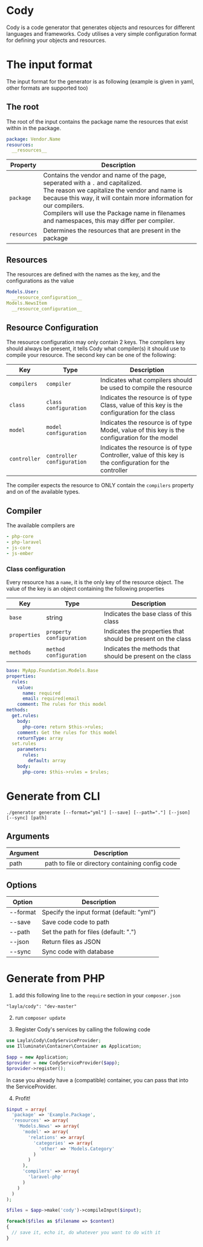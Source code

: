 # Cody

Cody is a code generator that generates objects and resources for different languages and frameworks.
Cody utilises a very simple configuration format for defining your objects and resources.

# The input format

The input format for the generator is as following (example is given in yaml, other formats are supported too)

## The root

The root of the input contains the package name the resources that exist within in the package.

```yaml
package: Vendor.Name
resources:
  __resources__
```

Property | Description
--- | ---
`package` | Contains the vendor and name of the page, seperated with a `.` and capitalized.<br>The reason we capitalize the vendor and name is because this way, it will contain more information for our compilers.<br>Compilers will use the Package name in filenames and namespaces, this may differ per compiler.
`resources` | Determines the resources that are present in the package

## Resources

The resources are defined with the names as the key, and the configurations as the value

```yaml
Models.User:
  __resource_configuration__
Models.NewsItem
  __resource_configuration__
```

## Resource Configuration

The resource configuration may only contain 2 keys.
The compilers key should always be present, it tells Cody what compiler(s) it should use to compile your resource.
The second key can be one of the following:

Key | Type | Description
--- | --- | ---
`compilers` | `compiler` | Indicates what compilers should be used to compile the resource
`class` | `class configuration` | Indicates the resource is of type Class, value of this key is the configuration for the class
`model` | `model configuration` | Indicates the resource is of type Model, value of this key is the configuration for the model
`controller` | `controller configuration` | Indicates the resource is of type Controller, value of this key is the configuration for the controller

The compiler expects the resource to ONLY contain the `compilers` property and on of the available types.

## Compiler

The available compilers are

```yaml
- php-core
- php-laravel
- js-core
- js-ember
```

### Class configuration

Every resource has a `name`, it is the only key of the resource object.
The value of the key is an object containing the following properties

Key | Type | Description
--- | --- | ---
`base` | string | Indicates the base class of this class
`properties` | `property configuration` | Indicates the properties that should be present on the class
`methods` | `method configuration` | Indicates the methods that should be present on the class

```yaml
base: MyApp.Foundation.Models.Base
properties:
  rules:
    value:
      name: required
      email: required|email
    comment: The rules for this model
methods:
  get.rules:
    body:
      php-core: return $this->rules;
    comment: Get the rules for this model
    returnType: array
  set.rules
    parameters:
      rules:
        default: array
    body:
      php-core: $this->rules = $rules;
```

# Generate from CLI

`./generator generate [--format="yml"] [--save] [--path="."] [--json] [--sync] [path]`

## Arguments

Argument | Description
--- | ---
path | path to file or directory containing config code

## Options

Option | Description
--- | ---
--format | Specify the input format (default: "yml")
--save | Save code code to path
--path | Set the path for files (default: ".")
--json | Return files as JSON
--sync | Sync code with database

# Generate from PHP

1) add this following line to the `require` section in your `composer.json`

`"layla/cody": "dev-master"`

2) run `composer update`

3) Register Cody's services by calling the following code
```php
use Layla\Cody\CodyServiceProvider;
use Illuminate\Container\Container as Application;

$app = new Application;
$provider = new CodyServiceProvider($app);
$provider->register();
```

In case you already have a (compatible) container, you can pass that into the ServiceProvider.

4) Profit!
```php
$input = array(
  'package' => 'Example.Package',
  'resources' => array(
    'Models.News' => array(
      'model' => array(
        'relations' => array(
          'categories' => array(
            'other' => 'Models.Category'
          )
        )
      ),
      'compilers' => array(
        'laravel-php'
      )
    )
  )
);

$files = $app->make('cody')->compileInput($input);

foreach($files as $filename => $content)
{
  // save it, echo it, do whatever you want to do with it
}
```
